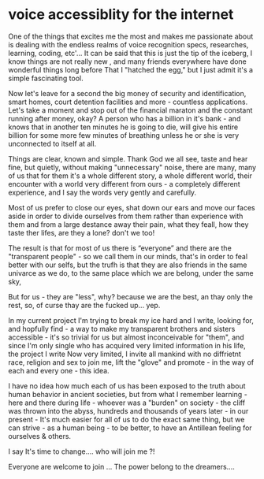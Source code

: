 # voice accessiblity for the internet


One of the things that excites me the most and makes me passionate about is dealing with the endless realms of voice recognition specs, researches, learning, coding, etc'... It can be said that this is just the tip of the iceberg, I know things are not really new , and many friends everywhere have done wonderful things long before That I "hatched the egg," but I just admit it's a simple fascinating tool. 

Now let's leave for a second the big money of security and identification, smart homes, court detention facilities and more - countless applications.
Let's take a moment and stop out of the financial maraton and the constant running after money, okay? A person who has a billion in it's bank - and knows that in another ten minutes he is going to die, will give his entire billion for some more few minutes of breathing unless he or she is very unconnected to itself at all.

Things are clear, known and simple. Thank God we all see, taste and hear fine, but quietly, without making "unnecessary" noise, there are many, many of us that for them it's a whole different story, a whole different world, their encounter with a world very different from ours - a completely different experience, and I say the words very gently and carefully.

Most of us prefer to close our eyes, shat down our ears and move our faces aside in order to divide ourselves from them rather than experience with them and from a large destance away their pain, what they feall, how they taste ther lifes, are they a lone? don't we too!

The result is that for most of us there is “everyone” and there are the "transparent people" - so we call them in our minds, that's in order to feal better with our selfs, but the trufh is that they are also friends in the same univarce as we do, to the same place which we are belong, under the same sky,

But for us - they are "less", why? because we are the best, an thay only the rest, so, of curse thay are the fucked up... yep.

In my current project I'm trying to break my ice hard and I write, looking for, and hopfully find - a way to make my transparent brothers and sisters accessible - it's so trivial for us but almost inconceivable for "them", and since I'm only single who has acquired very limited information in his life, the project I write Now very limited, I invite all mankind with no diffrietnt race, religion and sex to join me, lift the "glove" and promote - in the way of each and every one - this idea.

I have no idea how much each of us has been exposed to the truth about human behavior in ancient societies, but from what I remember learning - here and there during life - whoever was a "burden" on society - the cliff was thrown into the abyss, hundreds and thousands of years later - in our present - It's much easier for all of us to do the exact same thing, but we can strive - as a human being - to be better, to have an Antillean feeling for ourselves & others.

I say It's time to change.... 
who will join me ?!

Everyone are welcome to join ...
The power belong to the dreamers....
